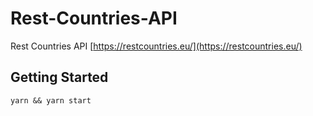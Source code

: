 # Rest-Countries-API

Rest Countries API [https://restcountries.eu/](https://restcountries.eu/)

## Getting Started
``
yarn && yarn start
``

